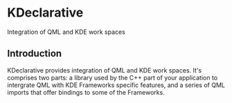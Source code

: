 # KDeclarative

Integration of QML and KDE work spaces

## Introduction

KDeclarative provides integration of QML and KDE work spaces.
It's comprises two parts: a library used by the C++ part of your application
to intergrate QML with KDE Frameworks specific features, and a series of
QML imports that offer bindings to some of the Frameworks.

